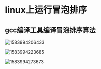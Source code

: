 # linux上运行冒泡排序

## gcc编译工具编译冒泡排序算法

![1583994206433](C:\Users\沈有权\AppData\Roaming\Typora\typora-user-images\1583994206433.png)

![1583994223685](C:\Users\沈有权\AppData\Roaming\Typora\typora-user-images\1583994223685.png)

![1583994273673](C:\Users\沈有权\AppData\Roaming\Typora\typora-user-images\1583994273673.png)

